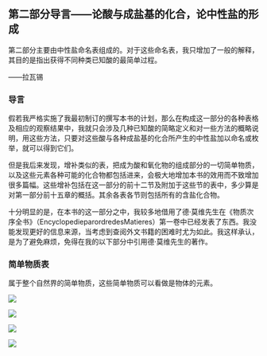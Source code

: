 ## 第二部分导言——论酸与成盐基的化合，论中性盐的形成

第二部分主要由中性盐命名表组成的。对于这些命名表，我只增加了一般的解释，其目的是指出获得不同种类已知酸的最简单过程。

——拉瓦锡

### 导言

假若我严格实施了我最初制订的撰写本书的计划，那么在构成这一部分的各种表格及相应的观察结果中，我就只会涉及几种已知酸的简略定义和对一些方法的概略说明，用这些方法，只要对这些酸与各种成盐基的化合所产生的中性盐加以命名或枚举，就可以得到它们。

但是我后来发现，增补类似的表，把成为酸和氧化物的组成部分的一切简单物质，以及这些元素各种可能的化合物都包括进来，会极大地增加本书的效用而不致增加很多篇幅。这些增补包括在这一部分的前十二节及附加于这些节的表中，多少算是对第一部分前十五章的概括。其余各表各节则包括所有的含盐化合物。

十分明显的是，在本书的这一部分之中，我较多地借用了德·莫维先生在《物质次序全书》（EncyclopedieparordredesMatieres）第一卷中已经发表了东西。我没能发现更好的信息来源，当考虑到查阅外文书籍的困难时尤为如此。我这样承认，是为了避免麻烦，免得在我的以下部分中引用德·莫维先生的著作。

### 简单物质表

属于整个自然界的简单物质，这些简单物质可以看做是物体的元素。

![](https://raw.githubusercontent.com/dalong0514/selfstudy/master/图片链接/化工书籍/2019079.PNG)

![](https://raw.githubusercontent.com/dalong0514/selfstudy/master/图片链接/化工书籍/2019080.PNG)

![](https://raw.githubusercontent.com/dalong0514/selfstudy/master/图片链接/化工书籍/2019081.PNG)

![](https://raw.githubusercontent.com/dalong0514/selfstudy/master/图片链接/化工书籍/2019082.PNG)

